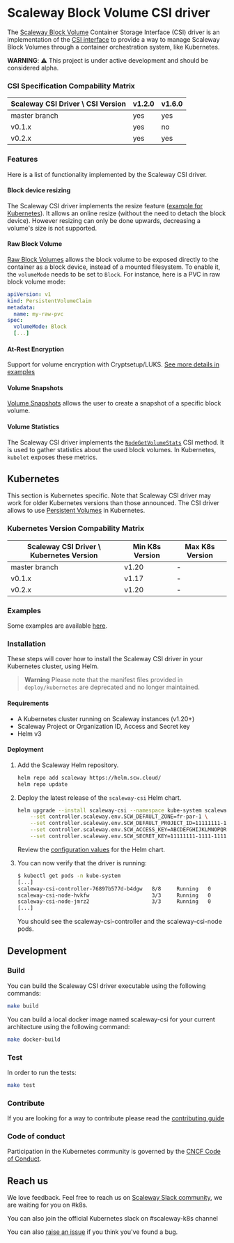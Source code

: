 # Scaleway Block Volume CSI driver

The [Scaleway Block Volume](https://www.scaleway.com/en/block-storage/) Container Storage Interface (CSI) driver is an implementation of the [CSI interface](https://github.com/container-storage-interface/spec/blob/master/spec.md) to provide a way to manage Scaleway Block Volumes through a container orchestration system, like Kubernetes.

**WARNING**: ⚠️ This project is under active development and should be considered alpha.

### CSI Specification Compability Matrix

| Scaleway CSI Driver \ CSI Version | v1.2.0 | v1.6.0 |
|-----------------------------------|--------|--------|
| master branch                     | yes    | yes    |
| v0.1.x                            | yes    | no     |
| v0.2.x                            | yes    | yes    |

### Features

Here is a list of functionality implemented by the Scaleway CSI driver.

#### Block device resizing

The Scaleway CSI driver implements the resize feature ([example for Kubernetes](https://kubernetes.io/blog/2018/07/12/resizing-persistent-volumes-using-kubernetes/)). It allows an online resize (without the need to detach the block device). However resizing can only be done upwards, decreasing a volume's size is not supported.

#### Raw Block Volume

[Raw Block Volumes](https://kubernetes.io/blog/2019/03/07/raw-block-volume-support-to-beta/) allows the block volume to be exposed directly to the container as a block device, instead of a mounted filesystem. To enable it, the `volumeMode` needs to be set to `Block`. For instance, here is a PVC in raw block volume mode:
```yaml
apiVersion: v1
kind: PersistentVolumeClaim
metadata:
  name: my-raw-pvc
spec:
  volumeMode: Block
  [...]
```

#### At-Rest Encryption

Support for volume encryption with Cryptsetup/LUKS. [See more details in examples](https://github.com/scaleway/scaleway-csi/tree/master/examples/kubernetes#encrypting-volumes)

#### Volume Snapshots

[Volume Snapshots](https://kubernetes.io/docs/concepts/storage/volume-snapshots/) allows the user to create a snapshot of a specific block volume. 

#### Volume Statistics

The Scaleway CSI driver implements the [`NodeGetVolumeStats`](https://github.com/container-storage-interface/spec/blob/master/spec.md#nodegetvolumestats) CSI method. It is used to gather statistics about the used block volumes. In Kubernetes, `kubelet` exposes these metrics.

## Kubernetes

This section is Kubernetes specific. Note that Scaleway CSI driver may work for older Kubernetes versions than those announced.
The CSI driver allows to use [Persistent Volumes](https://kubernetes.io/docs/concepts/storage/persistent-volumes/) in Kubernetes.

### Kubernetes Version Compability Matrix

| Scaleway CSI Driver \ Kubernetes Version | Min K8s Version | Max K8s Version |
|------------------------------------------|-----------------|-----------------|
| master branch                            | v1.20           | -               |
| v0.1.x                                   | v1.17           | -               |
| v0.2.x                                   | v1.20           | -               |

### Examples

Some examples are available [here](./examples/kubernetes).

### Installation

These steps will cover how to install the Scaleway CSI driver in your Kubernetes cluster, using Helm.

> **Warning**
> Please note that the manifest files provided in `deploy/kubernetes` are deprecated and
> no longer maintained.

#### Requirements

* A Kubernetes cluster running on Scaleway instances (v1.20+)
* Scaleway Project or Organization ID, Access and Secret key
* Helm v3

#### Deployment

1. Add the Scaleway Helm repository.

    ```bash
    helm repo add scaleway https://helm.scw.cloud/
    helm repo update
    ```

2. Deploy the latest release of the `scaleway-csi` Helm chart.

    ```bash
    helm upgrade --install scaleway-csi --namespace kube-system scaleway/scaleway-csi \
        --set controller.scaleway.env.SCW_DEFAULT_ZONE=fr-par-1 \
        --set controller.scaleway.env.SCW_DEFAULT_PROJECT_ID=11111111-1111-1111-1111-111111111111 \
        --set controller.scaleway.env.SCW_ACCESS_KEY=ABCDEFGHIJKLMNOPQRST \
        --set controller.scaleway.env.SCW_SECRET_KEY=11111111-1111-1111-1111-111111111111
    ```

    Review the [configuration values](https://github.com/scaleway/helm-charts/blob/master/charts/scaleway-csi/values.yaml) for the Helm chart.

3. You can now verify that the driver is running:

    ```bash
    $ kubectl get pods -n kube-system
    [...]
    scaleway-csi-controller-76897b577d-b4dgw   8/8     Running   0          3m
    scaleway-csi-node-hvkfw                    3/3     Running   0          3m
    scaleway-csi-node-jmrz2                    3/3     Running   0          3m
    [...]
    ```

    You should see the scaleway-csi-controller and the scaleway-csi-node pods.

## Development

### Build

You can build the Scaleway CSI driver executable using the following commands:
```bash
make build
```

You can build a local docker image named scaleway-csi for your current architecture using the following command:
```bash
make docker-build
```

### Test

In order to run the tests:
```bash
make test
```

### Contribute

If you are looking for a way to contribute please read the [contributing guide](./CONTRIBUTING.md)

### Code of conduct

Participation in the Kubernetes community is governed by the [CNCF Code of Conduct](https://github.com/cncf/foundation/blob/master/code-of-conduct.md).

## Reach us

We love feedback. Feel free to reach us on [Scaleway Slack community](https://slack.scaleway.com), we are waiting for you on #k8s.

You can also join the official Kubernetes slack on #scaleway-k8s channel

You can also [raise an issue](https://github.com/scaleway/scaleway-csi/issues/new) if you think you've found a bug.

